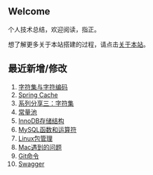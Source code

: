 ## Welcome

个人技术总结，欢迎阅读，指正。

想了解更多关于本站搭建的过程，请点击[关于本站](_docs/AboutMe.md)。

## 最近新增/修改
1. [字符集与字符编码](ComputerBasic/character_set.md)
2. [Spring Cache](Framework/Spring/SpringFramework/spring_cache.md)
3. [系列分享三：字符集](Share/character_set.md)
4. [常量池](JavaSE/JavaVirtualMachine/constant_pool.md)
5. [InnoDB存储结构](Database/Mysql/innodb_storage_structure.md)
6. [MySQL函数和运算符](Database/Mysql/mysql_function_operator.md)
7. [Linux包管理](Ops/Linux/linux_package_manage.md)
8. [Mac遇到的问题](Tool/Mac/mac_problems.md)
9. [Git命令](Tool/Git/git_command.md)
10. [Swagger](JavaTool/swagger.md)

